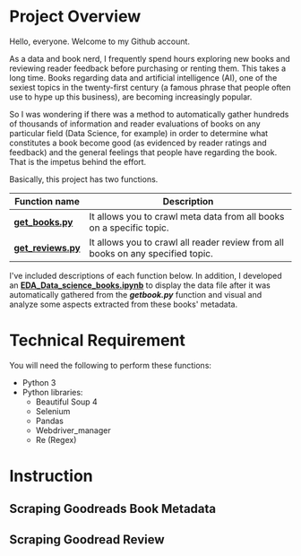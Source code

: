 # Project Overview

Hello, everyone. Welcome to my Github account. 

As a data and book nerd, I frequently spend hours exploring new books and reviewing reader feedback before purchasing or renting them. This takes a long time. Books regarding data and artificial intelligence (AI), one of the sexiest topics in the twenty-first century (a famous phrase that people often use to hype up this business), are becoming increasingly popular.

So I was wondering if there was a method to automatically gather hundreds of thousands of information and reader evaluations of books on any particular field (Data Science, for example) in order to determine what constitutes a book become good (as evidenced by reader ratings and feedback) and the general feelings that people have regarding the book. That is the impetus behind the effort.

Basically, this project has two functions.

| Function name  | Description |
| ------------- | ------------- |
|[**get_books.py**](https://github.com/quochuy0706/Crawl_Data_Goodread/blob/master/get_books.py)| It allows you to crawl meta data from all books on a specific topic.|
|[**get_reviews.py**](https://github.com/quochuy0706/Crawl_Data_Goodread/blob/master/get_reviews.py)| It allows you to crawl all reader review from all books on any specified topic.|

I've included descriptions of each function below.
In addition, I developed an [**EDA_Data_science_books.ipynb**](https://github.com/quochuy0706/Crawl_Data_Goodread/blob/master/EDA_Data_science_books.ipynb) to display the data file after it was automatically gathered from the **_getbook.py_** function and visual and analyze some aspects extracted from these books' metadata.

# Technical Requirement 

You will need the following to perform these functions:
- Python 3
- Python libraries:
  - Beautiful Soup 4
  - Selenium
  - Pandas
  - Webdriver_manager
  - Re (Regex)

# Instruction

## Scraping Goodreads Book Metadata


## Scraping Goodread Review
